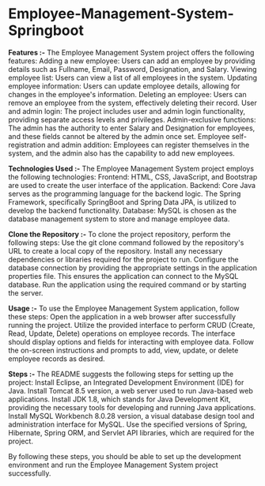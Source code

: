 # Employee-Management-System-Springboot
**Features :-**
The Employee Management System project offers the following features:
Adding a new employee: Users can add an employee by providing details such as Fullname, Email, Password, Designation, and Salary.
Viewing employee list: Users can view a list of all employees in the system.
Updating employee information: Users can update employee details, allowing for changes in the employee's information.
Deleting an employee: Users can remove an employee from the system, effectively deleting their record.
User and admin login: The project includes user and admin login functionality, providing separate access levels and privileges.
Admin-exclusive functions: The admin has the authority to enter Salary and Designation for employees, and these fields cannot be altered by the admin once set.
Employee self-registration and admin addition: Employees can register themselves in the system, and the admin also has the capability to add new employees.

**Technologies Used :-**
The Employee Management System project employs the following technologies:
Frontend: HTML, CSS, JavaScript, and Bootstrap are used to create the user interface of the application.
Backend: Core Java serves as the programming language for the backend logic. The Spring Framework, specifically SpringBoot and Spring Data JPA, is utilized to develop the backend functionality.
Database: MySQL is chosen as the database management system to store and manage employee data.

**Clone the Repository :-**
To clone the project repository, perform the following steps:
Use the git clone command followed by the repository's URL to create a local copy of the repository.
Install any necessary dependencies or libraries required for the project to run.
Configure the database connection by providing the appropriate settings in the application properties file. This ensures the application can connect to the MySQL database.
Run the application using the required command or by starting the server.

**Usage :-**
To use the Employee Management System application, follow these steps:
Open the application in a web browser after successfully running the project.
Utilize the provided interface to perform CRUD (Create, Read, Update, Delete) operations on employee records. The interface should display options and fields for interacting with employee data.
Follow the on-screen instructions and prompts to add, view, update, or delete employee records as desired.

**Steps :-**
The README suggests the following steps for setting up the project:
Install Eclipse, an Integrated Development Environment (IDE) for Java.
Install Tomcat 8.5 version, a web server used to run Java-based web applications.
Install JDK 1.8, which stands for Java Development Kit, providing the necessary tools for developing and running Java applications.
Install MySQL Workbench 8.0.28 version, a visual database design tool and administration interface for MySQL.
Use the specified versions of Spring, Hibernate, Spring ORM, and Servlet API libraries, which are required for the project.

By following these steps, you should be able to set up the development environment and run the Employee Management System project successfully.
